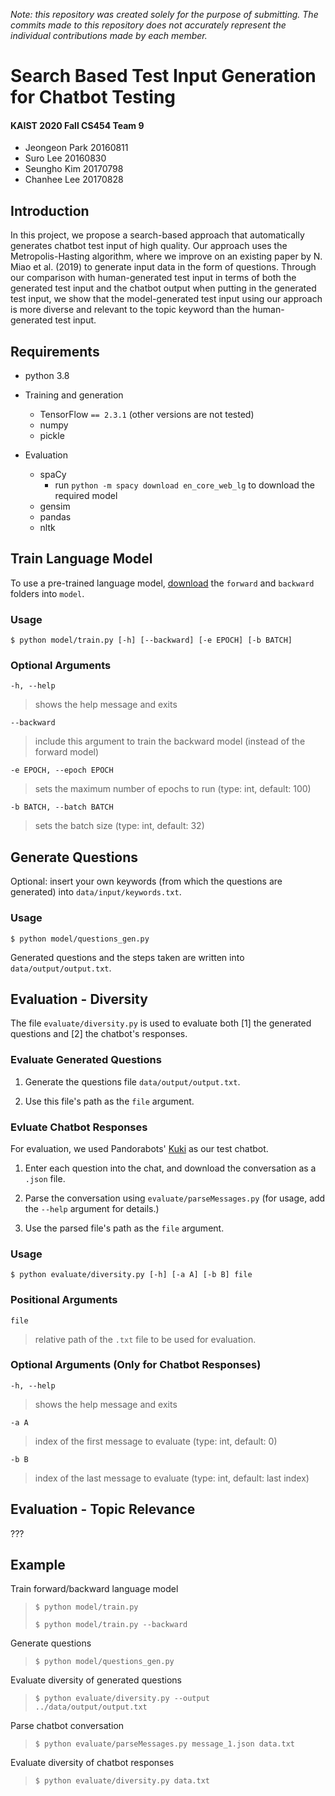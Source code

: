 _Note: this repository was created solely for the purpose of submitting. The commits made to this repository does not accurately represent the individual contributions made by each member._

# Search Based Test Input Generation for Chatbot Testing

#### KAIST 2020 Fall CS454 Team 9

-   Jeongeon Park 20160811
-   Suro Lee 20160830
-   Seungho Kim 20170798
-   Chanhee Lee 20170828

## Introduction

In this project, we propose a search-based approach that automatically generates chatbot test input of high quality. Our approach uses the Metropolis-Hasting algorithm, where we improve on an existing paper by N. Miao et al. (2019) to generate input data in the form of questions. Through our comparison with human-generated test input in terms of both the generated test input and the chatbot output when putting in the generated test input, we show that the model-generated test input using our approach is more diverse and relevant to the topic keyword than the human-generated test input.

## Requirements

-   python 3.8

-   Training and generation
    -   TensorFlow `== 2.3.1` (other versions are not tested)
    -   numpy
    -   pickle
-   Evaluation
    -   spaCy
        -   run `python -m spacy download en_core_web_lg` to download the required model
    -   gensim
    -   pandas
    -   nltk

## Train Language Model

To use a pre-trained language model, [download](https://drive.google.com/drive/folders/1MRMNEXKjaM_9tI1gdONJaNSO5Xl5k7ZB?usp=sharing) the `forward` and `backward` folders into `model`.

### Usage

`$ python model/train.py [-h] [--backward] [-e EPOCH] [-b BATCH]`

### Optional Arguments

`-h, --help`

> shows the help message and exits

`--backward`

> include this argument to train the backward model (instead of the forward model)

`-e EPOCH, --epoch EPOCH`

> sets the maximum number of epochs to run (type: int, default: 100)

`-b BATCH, --batch BATCH`

> sets the batch size (type: int, default: 32)

## Generate Questions

Optional: insert your own keywords (from which the questions are generated) into `data/input/keywords.txt`.

### Usage

`$ python model/questions_gen.py`

Generated questions and the steps taken are written into `data/output/output.txt`.

## Evaluation - Diversity

The file `evaluate/diversity.py` is used to evaluate both [1] the generated questions and [2] the chatbot's responses.

### Evaluate Generated Questions

1. Generate the questions file `data/output/output.txt`.

2. Use this file's path as the `file` argument.

### Evluate Chatbot Responses

For evaluation, we used Pandorabots' [Kuki](https://www.messenger.com/t/chatbots.io) as our test chatbot.

1. Enter each question into the chat, and download the conversation as a `.json` file.

2. Parse the conversation using `evaluate/parseMessages.py` (for usage, add the `--help` argument for details.)

3. Use the parsed file's path as the `file` argument.

### Usage

`$ python evaluate/diversity.py [-h] [-a A] [-b B] file`

### Positional Arguments

`file`

> relative path of the `.txt` file to be used for evaluation.

### Optional Arguments (Only for Chatbot Responses)

`-h, --help`

> shows the help message and exits

`-a A`

> index of the first message to evaluate (type: int, default: 0)

`-b B`

> index of the last message to evaluate (type: int, default: last index)

## Evaluation - Topic Relevance

???

## Example

Train forward/backward language model

> `$ python model/train.py`
>
> `$ python model/train.py --backward`

Generate questions

> `$ python model/questions_gen.py`

Evaluate diversity of generated questions

> `$ python evaluate/diversity.py --output ../data/output/output.txt`

Parse chatbot conversation

> `$ python evaluate/parseMessages.py message_1.json data.txt`

Evaluate diversity of chatbot responses

> `$ python evaluate/diversity.py data.txt`
